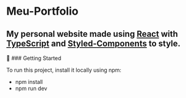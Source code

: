 # Meu-Portfolio
<h2>My personal website made using <a href="https://react.dev/">React</a> with <a href="https://www.typescriptlang.org/">TypeScript</a> and <a href="https://styled-components.com/">Styled-Components</a> to style.</h2>

🚀 ### Getting Started

To run this project, install it locally using npm:

* npm install
* npm run dev
